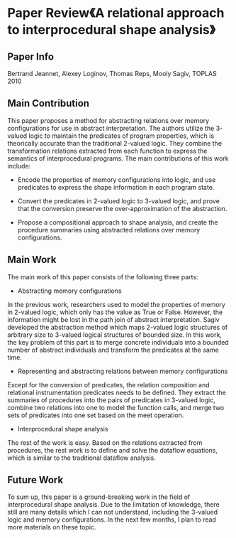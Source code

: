 # Paper Review《A relational approach to interprocedural shape analysis》

## Paper Info

Bertrand Jeannet, Alexey Loginov, Thomas Reps, Mooly Sagiv, TOPLAS 2010

## Main Contribution

This paper proposes a method for abstracting relations over memory configurations for use in abstract interpretation. The authors utilize the 3-valued logic to maintain the predicates of program properties, which is theorically accurate than the traditional 2-valued logic. They combine the transformation relations extracted from each function to express the semantics of interprocedural programs. The main contributions of this work include:

- Encode the properties of memory configurations into logic, and use predicates to express the shape information in each program state.

- Convert the predicates in 2-valued logic to 3-valued logic, and prove that the conversion preserve the over-approximation of the abstraction.

- Propose a compositional approach to shape analysis, and create the procedure summaries using abstracted relations over memory configurations.

## Main Work

The main work of this paper consists of the following three parts:

- Abstracting memory configurations

In the previous work, researchers used to model the properties of memory in 2-valued logic, which only has the value as True or False. However, the information might be lost in the path join of abstract interpretation. Sagiv developed the abstraction method which maps 2-valued logic structures of arbitrary size to 3-valued logical structures of bounded size. In this work, the key problem of this part is to merge concrete individuals into a bounded number of abstract individuals and transform the predicates at the same time. 

- Representing and abstracting relations between memory configurations

Except for the conversion of predicates, the relation composition and relational instrumentation predicates needs to be defined. They extract the summaries of procedures into the pairs of predicates in 3-valued logic, combine two relations into one to model the function calls, and merge two sets of predicates into one set based on the meet operation.

- Interprocedural shape analysis

The rest of the work is easy. Based on the relations extracted from procedures, the rest work is to define and solve the dataflow equations, which is similar to the traditional dataflow analysis.

## Future Work

To sum up, this paper is a ground-breaking work in the field of interprocedural shape analysis. Due to the limitation of knowledge, there still are many details which I can not understand, including the 3-valued logic and memory configurations. In the next few months, I plan to read more materials on these topic. 